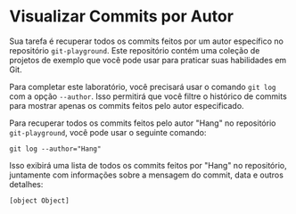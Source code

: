 # Visualizar Commits por Autor

Sua tarefa é recuperar todos os commits feitos por um autor específico no repositório `git-playground`. Este repositório contém uma coleção de projetos de exemplo que você pode usar para praticar suas habilidades em Git.

Para completar este laboratório, você precisará usar o comando `git log` com a opção `--author`. Isso permitirá que você filtre o histórico de commits para mostrar apenas os commits feitos pelo autor especificado.

Para recuperar todos os commits feitos pelo autor "Hang" no repositório `git-playground`, você pode usar o seguinte comando:

```shell
git log --author="Hang"
```

Isso exibirá uma lista de todos os commits feitos por "Hang" no repositório, juntamente com informações sobre a mensagem do commit, data e outros detalhes:

```shell
[object Object]
```
